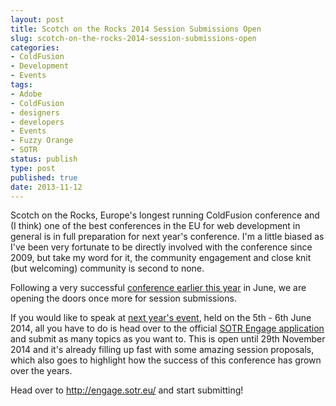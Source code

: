 ```yaml
---
layout: post
title: Scotch on the Rocks 2014 Session Submissions Open
slug: scotch-on-the-rocks-2014-session-submissions-open
categories:
- ColdFusion
- Development
- Events
tags:
- Adobe
- ColdFusion
- designers
- developers
- Events
- Fuzzy Orange
- SOTR
status: publish
type: post
published: true
date: 2013-11-12
---
```

<p>Scotch on the Rocks, Europe's longest running ColdFusion conference and (I think) one of the best conferences in the EU for web development in general is in full preparation for next year's conference. I'm a little biased as I've been very fortunate to be directly involved with the conference since 2009, but take my word for it, the community engagement and close knit (but welcoming) community is second to none.</p>
<p>Following a very successful <a title="Scotch on the Rocks 2013" href="http://2013.sotr.eu/" target="_blank">conference earlier this year</a> in June, we are opening the doors once more for session submissions.</p>
<p>If you would like to speak at <a title="Scotch on the Rocks 2014" href="http://sotr.eu/" target="_blank">next year's event</a>, held on the 5th - 6th June 2014, all you have to do is head over to the official <a title="Scotch on the Rocks engage application" href="http://engage.sotr.eu/" target="_blank">SOTR Engage application</a> and submit as many topics as you want to. This is open until 29th November 2014 and it's already filling up fast with some amazing session proposals, which also goes to highlight how the success of this conference has grown over the years.</p>
<p>Head over to <a href="http://engage.sotr.eu/">http://engage.sotr.eu/</a> and start submitting!</p>
